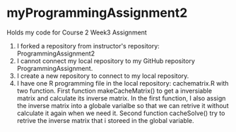 # myProgrammingAssignment2
Holds my code for Course 2 Week3 Assignment
1. I forked a repository from instructor's repository: ProgrammingAssignment2
2. I cannot connect my local repository to my GitHub repository ProgrammingAssignment. 
3. I create a new repository to connect to my local repository.
4. I have one R programming file in the local repository: cachematrix.R with two function. 
First function makeCacheMatrix() to get a inversiable matrix and calculate its inverse matrix. 
In the first function, I also assign the inverse matrix into a globale varialbe so that we can 
retrive it without calculate it again when we need it. 
Second function cacheSolve() try to retrive the inverse matrix that i storeed in the global variable. 
